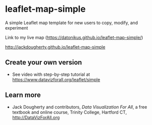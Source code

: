 # leaflet-map-simple
A simple Leaflet map template for new users to copy, modify, and experiment

 Link to my live map (https://datonikus.github.io/leaflet-map-simple/)

http://jackdougherty.github.io/leaflet-map-simple

## Create your own version
- See video with step-by-step tutorial at https://www.datavizforall.org/leaflet/simple

## Learn more
- Jack Dougherty and contributors, *Data Visualization For All*, a free textbook and online course, Trinity College, Hartford CT, http://DataVizForAll.org
